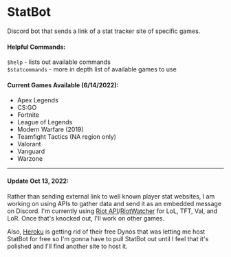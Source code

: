 # StatBot
Discord bot that sends a link of a stat tracker site of specific games.

#### Helpful Commands:
`$help` - lists out available commands  
`$statcommands` - more in depth list of available games to use

#### Current Games Available (6/14/2022):
- Apex Legends
- CS:GO
- Fortnite
- League of Legends
- Modern Warfare (2019)
- Teamfight Tactics (NA region only)
- Valorant
- Vanguard
- Warzone

---

#### Update Oct 13, 2022:
Rather than sending external link to well known player stat websites, I am working on using APIs to gather data and send it as an embedded message on Discord. I'm currently using [Riot API](https://developer.riotgames.com/)/[RiotWatcher](https://riot-watcher.readthedocs.io/en/latest/) for LoL, TFT, Val, and LoR. Once that's knocked out, I'll work on other games.

Also, [Heroku](https://www.heroku.com/) is getting rid of their free Dynos that was letting me host StatBot for free so I'm gonna have to pull StatBot out until I feel that it's polished and I'll find another site to host it.
